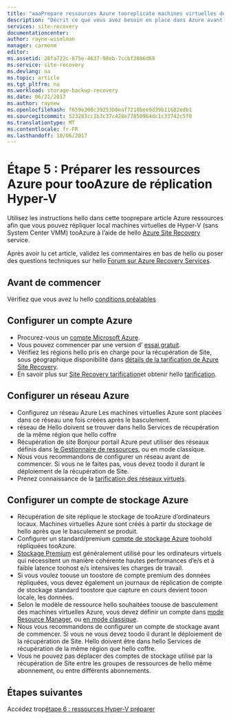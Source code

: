 ```yaml
---
title: "aaaPrepare ressources Azure tooreplicate machines virtuelles de Hyper-V (sans System Center VMM) tooAzure à l’aide d’Azure Site Recovery | Documents Microsoft"
description: "Décrit ce que vous avez besoin en place dans Azure avant de commencer la réplication tooAzure des ordinateurs virtuels Hyper-V (sans VMM) à l’aide d’Azure Site Recovery"
services: site-recovery
documentationcenter: 
author: rayne-wiselman
manager: carmonm
editor: 
ms.assetid: 28fa722c-675e-4637-98eb-7ccbf3806d69
ms.service: site-recovery
ms.devlang: na
ms.topic: article
ms.tgt_pltfrm: na
ms.workload: storage-backup-recovery
ms.date: 06/21/2017
ms.author: raynew
ms.openlocfilehash: f659e300c39253b0eaf7218bee9d39b11682edb1
ms.sourcegitcommit: 523283cc1b3c37c428e77850964dc1c33742c5f0
ms.translationtype: MT
ms.contentlocale: fr-FR
ms.lasthandoff: 10/06/2017
---
```

# <a name="step-5-prepare-azure-resources-for-hyper-v-replication-tooazure"></a>Étape 5 : Préparer les ressources Azure pour tooAzure de réplication Hyper-V

Utilisez les instructions hello dans cette tooprepare article Azure ressources afin que vous pouvez répliquer local machines virtuelles de Hyper-V (sans System Center VMM) tooAzure à l’aide de hello [Azure Site Recovery](site-recovery-overview.md) service.

Après avoir lu cet article, validez les commentaires en bas de hello ou poser des questions techniques sur hello [Forum sur Azure Recovery Services](https://social.msdn.microsoft.com/forums/azure/home?forum=hypervrecovmgr).

## <a name="before-you-start"></a>Avant de commencer

Vérifiez que vous avez lu hello [conditions préalables](hyper-v-site-walkthrough-prerequisites.md)

## <a name="set-up-an-azure-account"></a>Configurer un compte Azure

- Procurez-vous un [compte Microsoft Azure](http://azure.microsoft.com/).
- Vous pouvez commencer par une version d’ [essai gratuit](https://azure.microsoft.com/pricing/free-trial/).
- Vérifiez les régions hello pris en charge pour la récupération de Site, sous géographique disponibilité dans [détails de la tarification de Azure Site Recovery](https://azure.microsoft.com/pricing/details/site-recovery/).
- En savoir plus sur [Site Recovery tarification](site-recovery-faq.md#pricing)et obtenir hello [tarification](https://azure.microsoft.com/pricing/details/site-recovery/).


## <a name="set-up-an-azure-network"></a>Configurer un réseau Azure

- Configurez un réseau Azure Les machines virtuelles Azure sont placées dans ce réseau une fois créées après le basculement.
- réseau de Hello doivent se trouver dans hello Services de récupération de la même région que hello coffre
- Récupération de site Bonjour portail Azure peut utiliser des réseaux définis dans [le Gestionnaire de ressources](../resource-manager-deployment-model.md), ou en mode classique.
- Nous vous recommandons de configurer un réseau avant de commencer. Si vous ne le faites pas, vous devez toodo il durant le déploiement de la récupération de Site.
- Prenez connaissance de la [tarification des réseaux virtuels](https://azure.microsoft.com/pricing/details/virtual-network/).


## <a name="set-up-an-azure-storage-account"></a>Configurer un compte de stockage Azure

- Récupération de site réplique le stockage de tooAzure d’ordinateurs locaux. Machines virtuelles Azure sont créés à partir du stockage de hello après que le basculement se produit.
- Configurer un standard/premium [compte de stockage Azure](../storage/common/storage-create-storage-account.md#create-a-storage-account) toohold répliquées tooAzure.
- [Stockage Premium](../storage/common/storage-premium-storage.md) est généralement utilisé pour les ordinateurs virtuels qui nécessitent un manière cohérente hautes performances d’e/s et à faible latence toohost e/s intensives les charges de travail.
- Si vous voulez toouse un toostore de compte premium des données répliquées, vous devez également un journaux de réplication de compte de stockage standard toostore que capture en cours devient tooon locale, les données.
- Selon le modèle de ressource hello souhaitées toouse de basculement des machines virtuelles Azure, vous devez définir un compte dans [mode Resource Manager](../storage/common/storage-create-storage-account.md), ou [en mode classique](../storage/common/storage-create-storage-account.md).
- Nous vous recommandons de configurer un compte de stockage avant de commencer. Si vous ne vous devez toodo il durant le déploiement de la récupération de Site. Hello doivent être dans hello Services de récupération de la même région que hello coffre.
- Vous ne pouvez pas déplacer des comptes de stockage utilisé par la récupération de Site entre les groupes de ressources de hello même abonnement, ou entre différents abonnements.


## <a name="next-steps"></a>Étapes suivantes

Accédez trop[étape 6 : ressources Hyper-V préparer](hyper-v-site-walkthrough-prepare-hyper-v.md)
